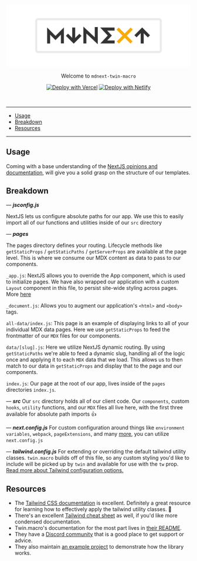 <!-- markdownlint-disable MD033 MD041 -->

![mdnext](./mdnext.png)

<div align="center">

Welcome to `mdnext-twin-macro`

[![Deploy with Vercel](https://vercel.com/button)](https://vercel.com/import/git?s=https%3A%2F%2Fgithub.com%2Fdomitriusclark%2Fmdnext-twin-macro)
[![Deploy with Netlify](https://www.netlify.com/img/deploy/button.svg)](https://app.netlify.com/start/deploy?repository=https://github.com/domitriusclark/mdnext-twin-macro)

<br/>

</div>

---

- [Usage](#usage)
- [Breakdown](#breakdown)
- [Resources](#resources)

---

## Usage

Coming with a base understanding of the [NextJS opinions and documentation](https://nextjs.org/docs/getting-started), will give you a solid grasp on the structure of our templates.

## Breakdown

— **_jsconfig.js_**

NextJS lets us configure absolute paths for our app. We use this to easily import all of our functions and utilities inside of our `src` directory

— **_pages_**

The pages directory defines your routing. Lifecycle methods like `getStaticProps` / `getStaticPaths` / `getServerProps` are available at the page level. This is where we consume our MDX content as data to pass to our components.

`_app.js`:
NextJS allows you to override the App component, which is used to initialize pages. We have also wrapped our application with a custom `Layout` component in this file, to persist site-wide styling across pages. More [here](https://nextjs.org/docs/advanced-features/custom-app)

`_document.js`:
Allows you to augment our application's `<html>` and `<body>` tags.

`all-data/index.js`:
This page is an example of displaying links to all of your individual MDX data pages. Here we use `getStaticProps` to feed the frontmatter of our `MDX` files for our components.

`data/[slug].js`:
Here we utilize NextJS dynamic routing. By using `getStaticPaths` we're able to feed a dynamic slug, handling all of the logic once and applying it to each `MDX` data that we load. This allows us to then match to our data in `getStaticProps` and display that to the page and our components.

`index.js`:
Our page at the root of our app, lives inside of the `pages` directories `index.js`.

— **_src_**
Our `src` directory holds all of our client code. Our `components`, custom `hooks`, `utility` functions, and our `MDX` files all live here, with the first three available for absolute path imports 👍

— **_next.config.js_**
For custom configuration around things like `environment variables`, `webpack`, `pageExtensions`, and many [more](https://github.com/vercel/next.js/blob/canary/packages/next/next-server/server/config.ts#L12-L63), you can utilize `next.config.js`

— **_tailwind.config.js_**
For extending or overriding the default tailwind utility classes. `twin.macro` builds off of this file, so any custom styling you'd like to include will be picked up by `twin` and available for use with the `tw` prop. [Read more about Tailwind configuration options.](https://tailwindcss.com/docs/configuration#app)

## Resources

- The [Tailwind CSS documentation](https://tailwindcss.com/) is excellent. Definitely a great resource for learning how to effectively apply the tailwind utility classes. 💯
- There's an excellent [Tailwind cheat sheet](https://nerdcave.com/tailwind-cheat-sheet) as well, if you'd like more condensed documentation.
- Twin.macro's documentation for the most part lives in [their README](https://github.com/ben-rogerson/twin.macro).
- They have a [Discord community](https://discord.gg/Xj6x9z7) that is a good place to get support or advice.
- They also maintain [an example project](https://codesandbox.io/embed/next-tailwind-emotion-starter-8h2b2?module=%2Fpages%2Findex.js) to demonstrate how the library works.
